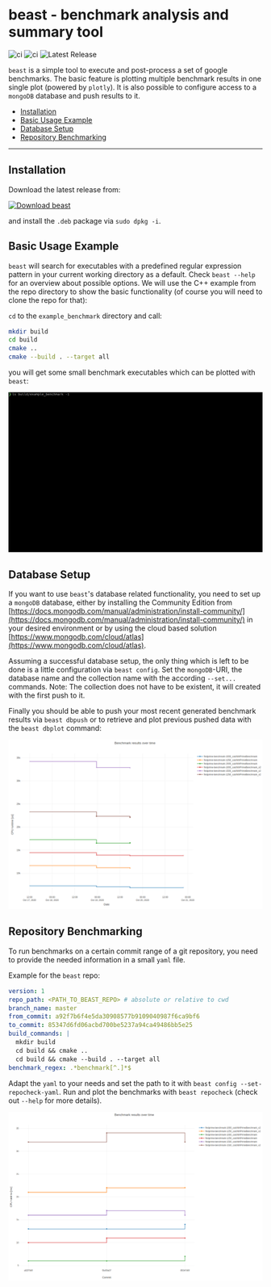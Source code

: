 # **beast** - **be**nchmark **a**nalysis and **s**ummary **t**ool

![ci](https://github.com/bjob/beast/workflows/ci-chain/badge.svg) ![ci](https://github.com/bjob/beast/workflows/cd-chain/badge.svg) ![Latest Release](https://img.shields.io/github/release/bjob/beast.svg?style=flat)

``beast`` is a simple tool to execute and post-process a set of google benchmarks. The basic feature is plotting multiple benchmark results in one single plot (powered by `plotly`). It is also possible to configure access to a ``mongoDB`` database and push results to it.

- [Installation](#installation)
- [Basic Usage Example](#basic-usage-example)
- [Database Setup](#database-setup)
- [Repository Benchmarking](#repository-benchmarking)

----------------------------------

## **Installation**

Download the latest release from:

[![Download beast](https://img.shields.io/badge/dynamic/json.svg?label=download&url=https://api.github.com/repos/bjob/beast/releases/latest&query=$.assets[0].name&style=for-the-badge)](https://github.com/bjob/beast/releases/latest)

and install the ``.deb`` package via ``sudo dpkg -i``.

## **Basic Usage Example**

``beast`` will search for executables with a predefined regular expression pattern in your current working directory as a default. Check ``beast --help`` for an overview about possible options. We will use the C++ example from the repo directory to show the basic functionality (of course you will need to clone the repo for that):

``cd`` to the ``example_benchmark`` directory and call:

```bash
mkdir build
cd build
cmake ..
cmake --build . --target all
```

you will get some small benchmark executables which can be plotted with ``beast``:

![beast_on_examples](doc/beast_on_examples.gif)

## **Database Setup**

If you want to use ``beast``'s database related functionality, you need to set up a ``mongoDB`` database, either by installing the Community Edition from [https://docs.mongodb.com/manual/administration/install-community/](https://docs.mongodb.com/manual/administration/install-community/) in your desired environment or by using the cloud based solution [https://www.mongodb.com/cloud/atlas](https://www.mongodb.com/cloud/atlas).

Assuming a successful database setup, the only thing which is left to be done is a little configuration via ``beast config``. Set the ``mongoDB``-URI, the database name and the collection name with the according ``--set...`` commands. Note: The collection does not have to be existent, it will created with the first push to it.

Finally you should be able to push your most recent generated benchmark results via ``beast dbpush`` or to retrieve and plot previous pushed data with the ``beast dbplot`` command:

![beast_on_examples](doc/example_time_series.png)

## **Repository Benchmarking**

To run benchmarks on a certain commit range of a git repository, you need to provide the needed information in a small `yaml` file.

Example for the `beast` repo:

```yaml
version: 1
repo_path: <PATH_TO_BEAST_REPO> # absolute or relative to cwd
branch_name: master
from_commit: a92f7b6f4e5da30908577b9109040987f6ca9bf6
to_commit: 85347d6fd06acbd700be5237a94ca49486bb5e25
build_commands: |
  mkdir build
  cd build && cmake ..
  cd build && cmake --build . --target all
benchmark_regex: .*benchmark[^.]*$
```

Adapt the `yaml` to your needs and set the path to it with `beast config --set-repocheck-yaml`. Run and plot the benchmarks with `beast repocheck` (check out `--help` for more details).

![beast_commit_range_benchmark](doc/commit_range_runtime.png)
